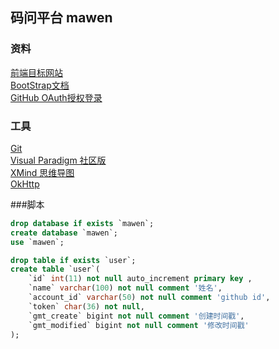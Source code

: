 ## 码问平台 mawen

### 资料
[前端目标网站](https://elasticsearch.cn/)  
[BootStrap文档](https://v3.bootcss.com/)  
[GitHub OAuth授权登录](https://developer.github.com/apps/building-oauth-apps/creating-an-oauth-app/)
### 工具
[Git](https://git-scm.com/)  
[Visual Paradigm 社区版](https://www.visual-paradigm.com/cn/)  
[XMind 思维导图](https://www.xmind.cn/)    
[OkHttp](https://square.github.io/okhttp/)  

###脚本
```sql
drop database if exists `mawen`;
create database `mawen`;
use `mawen`;

drop table if exists `user`;
create table `user`(
    `id` int(11) not null auto_increment primary key ,
    `name` varchar(100) not null comment '姓名',
    `account_id` varchar(50) not null comment 'github id',
    `token` char(36) not null,
    `gmt_create` bigint not null comment '创建时间戳',
    `gmt_modified` bigint not null comment '修改时间戳'
);

```